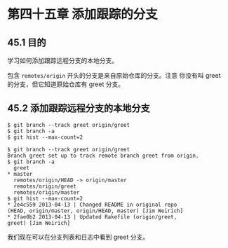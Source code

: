 # 第四十五章 添加跟踪的分支

## 45.1 目的

学习如何添加跟踪远程分支的本地分支。

包含 `remotes/origin` 开头的分支是来自原始仓库的分支。注意 你没有叫 greet 的分支，但它知道原始仓库有 greet 分支。

## 45.2 添加跟踪远程分支的本地分支

```
$ git branch --track greet origin/greet
$ git branch -a
$ git hist --max-count=2
```

```
$ git branch --track greet origin/greet
Branch greet set up to track remote branch greet from origin.
$ git branch -a
  greet
* master
  remotes/origin/HEAD -> origin/master
  remotes/origin/greet
  remotes/origin/master
$ git hist --max-count=2
* 2e4c559 2013-04-13 | Changed README in original repo
(HEAD, origin/master, origin/HEAD, master) [Jim Weirich]
* 2fae0b2 2013-04-13 | Updated Rakefile (origin/greet,
greet) [Jim Weirich]
```

我们现在可以在分支列表和日志中看到 greet 分支。